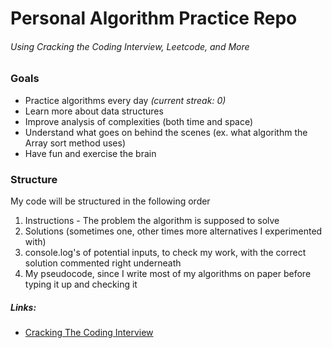 # Personal Algorithm Practice Repo
###### Using Cracking the Coding Interview, Leetcode, and More

### Goals
* Practice algorithms every day *(current streak: 0)*
* Learn more about data structures
* Improve analysis of complexities (both time and space)
* Understand what goes on behind the scenes (ex. what algorithm the Array sort method uses)
* Have fun and exercise the brain

### Structure
My code will be structured in the following order
1. Instructions - The problem the algorithm is supposed to solve
2. Solutions (sometimes one, other times more alternatives I experimented with)
3. console.log's of potential inputs, to check my work, with the correct solution commented right underneath
4. My pseudocode, since I write most of my algorithms on paper before typing it up and checking it

##### Links:
- [Cracking The Coding Interview](https://github.com/zhagm/Algorithms/tree/master/Cracking-The-Coding-Interview)
